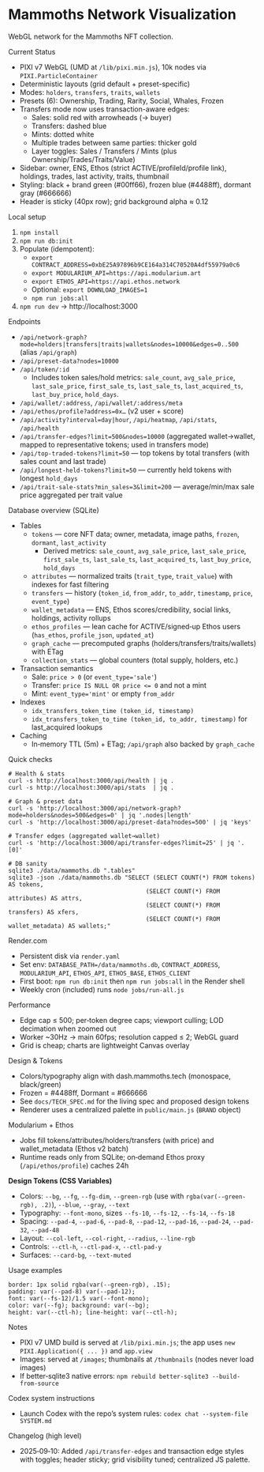 Mammoths Network Visualization
=============================

WebGL network for the Mammoths NFT collection.

Current Status
- PIXI v7 WebGL (UMD at `/lib/pixi.min.js`), 10k nodes via `PIXI.ParticleContainer`
- Deterministic layouts (grid default + preset-specific)
- Modes: `holders`, `transfers`, `traits`, `wallets`
- Presets (6): Ownership, Trading, Rarity, Social, Whales, Frozen
- Transfers mode now uses transaction-aware edges:
  - Sales: solid red with arrowheads (→ buyer)
  - Transfers: dashed blue
  - Mints: dotted white
  - Multiple trades between same parties: thicker gold
  - Layer toggles: Sales / Transfers / Mints (plus Ownership/Trades/Traits/Value)
- Sidebar: owner, ENS, Ethos (strict ACTIVE/profileId/profile link), holdings, trades, last activity, traits, thumbnail
- Styling: black + brand green (#00ff66), frozen blue (#4488ff), dormant gray (#666666)
- Header is sticky (40px row); grid background alpha ≈ 0.12

Local setup
1. `npm install`
2. `npm run db:init`
3. Populate (idempotent):
   - `export CONTRACT_ADDRESS=0xbE25A97896b9CE164a314C70520A4df55979a0c6`
   - `export MODULARIUM_API=https://api.modularium.art`
   - `export ETHOS_API=https://api.ethos.network`
   - Optional: `export DOWNLOAD_IMAGES=1`
   - `npm run jobs:all`
4. `npm run dev` → http://localhost:3000

Endpoints
- `/api/network-graph?mode=holders|transfers|traits|wallets&nodes=10000&edges=0..500` (alias `/api/graph`)
- `/api/preset-data?nodes=10000`
- `/api/token/:id`
  - Includes token sales/hold metrics: `sale_count`, `avg_sale_price`, `last_sale_price`, `first_sale_ts`, `last_sale_ts`, `last_acquired_ts`, `last_buy_price`, `hold_days`.
- `/api/wallet/:address`, `/api/wallet/:address/meta`
- `/api/ethos/profile?address=0x…` (v2 user + score)
- `/api/activity?interval=day|hour`, `/api/heatmap`, `/api/stats`, `/api/health`
- `/api/transfer-edges?limit=500&nodes=10000` (aggregated wallet→wallet, mapped to representative tokens; used in transfers mode)
- `/api/top-traded-tokens?limit=50` — top tokens by total transfers (with sales count and last trade)
- `/api/longest-held-tokens?limit=50` — currently held tokens with longest `hold_days`
- `/api/trait-sale-stats?min_sales=3&limit=200` — average/min/max sale price aggregated per trait value

Database overview (SQLite)
- Tables
  - `tokens` — core NFT data; owner, metadata, image paths, `frozen`, `dormant`, `last_activity`
    - Derived metrics: `sale_count`, `avg_sale_price`, `last_sale_price`, `first_sale_ts`, `last_sale_ts`, `last_acquired_ts`, `last_buy_price`, `hold_days`
  - `attributes` — normalized traits (`trait_type`, `trait_value`) with indexes for fast filtering
  - `transfers` — history (`token_id`, `from_addr`, `to_addr`, `timestamp`, `price`, `event_type`)
  - `wallet_metadata` — ENS, Ethos scores/credibility, social links, holdings, activity rollups
  - `ethos_profiles` — lean cache for ACTIVE/signed‑up Ethos users (`has_ethos`, `profile_json`, `updated_at`)
  - `graph_cache` — precomputed graphs (holders/transfers/traits/wallets) with ETag
  - `collection_stats` — global counters (total supply, holders, etc.)
- Transaction semantics
  - Sale: `price > 0` (or `event_type='sale'`)
  - Transfer: `price IS NULL OR price <= 0` and not a mint
  - Mint: `event_type='mint'` or empty `from_addr`
- Indexes
  - `idx_transfers_token_time (token_id, timestamp)`
  - `idx_transfers_token_to_time (token_id, to_addr, timestamp)` for last_acquired lookups
- Caching
  - In‑memory TTL (5m) + ETag; `/api/graph` also backed by `graph_cache`

Quick checks
```
# Health & stats
curl -s http://localhost:3000/api/health | jq .
curl -s http://localhost:3000/api/stats  | jq .

# Graph & preset data
curl -s 'http://localhost:3000/api/network-graph?mode=holders&nodes=500&edges=0' | jq '.nodes|length'
curl -s 'http://localhost:3000/api/preset-data?nodes=500' | jq 'keys'

# Transfer edges (aggregated wallet→wallet)
curl -s 'http://localhost:3000/api/transfer-edges?limit=25' | jq '.[0]'

# DB sanity
sqlite3 ./data/mammoths.db ".tables"
sqlite3 -json ./data/mammoths.db "SELECT (SELECT COUNT(*) FROM tokens) AS tokens,
                                       (SELECT COUNT(*) FROM attributes) AS attrs,
                                       (SELECT COUNT(*) FROM transfers) AS xfers,
                                       (SELECT COUNT(*) FROM wallet_metadata) AS wallets;"
```

Render.com
- Persistent disk via `render.yaml`
- Set env: `DATABASE_PATH=/data/mammoths.db`, `CONTRACT_ADDRESS`, `MODULARIUM_API`, `ETHOS_API`, `ETHOS_BASE`, `ETHOS_CLIENT`
- First boot: `npm run db:init` then `npm run jobs:all` in the Render shell
- Weekly cron (included) runs `node jobs/run-all.js`

Performance
- Edge cap ≤ 500; per‑token degree caps; viewport culling; LOD decimation when zoomed out
- Worker ~30Hz → main 60fps; resolution capped ≤ 2; WebGL guard
- Grid is cheap; charts are lightweight Canvas overlay

Design & Tokens
- Colors/typography align with dash.mammoths.tech (monospace, black/green)
- Frozen = #4488ff, Dormant = #666666
- See `docs/TECH_SPEC.md` for the living spec and proposed design tokens
- Renderer uses a centralized palette in `public/main.js` (`BRAND` object)

Modularium + Ethos
- Jobs fill tokens/attributes/holders/transfers (with price) and wallet_metadata (Ethos v2 batch)
- Runtime reads only from SQLite; on‑demand Ethos proxy (`/api/ethos/profile`) caches 24h

**Design Tokens (CSS Variables)**
- Colors: `--bg`, `--fg`, `--fg-dim`, `--green-rgb` (use with `rgba(var(--green-rgb), .2)`), `--blue`, `--gray`, `--text`
- Typography: `--font-mono`, sizes `--fs-10`, `--fs-12`, `--fs-14`, `--fs-18`
- Spacing: `--pad-4`, `--pad-6`, `--pad-8`, `--pad-12`, `--pad-16`, `--pad-24`, `--pad-32`, `--pad-48`
- Layout: `--col-left`, `--col-right`, `--radius`, `--line-rgb`
- Controls: `--ctl-h`, `--ctl-pad-x`, `--ctl-pad-y`
- Surfaces: `--card-bg`, `--text-muted`

Usage examples
```
border: 1px solid rgba(var(--green-rgb), .15);
padding: var(--pad-8) var(--pad-12);
font: var(--fs-12)/1.5 var(--font-mono);
color: var(--fg); background: var(--bg);
height: var(--ctl-h); line-height: var(--ctl-h);
```

Notes
- PIXI v7 UMD build is served at `/lib/pixi.min.js`; the app uses `new PIXI.Application({ ... })` and `app.view`
- Images: served at `/images`; thumbnails at `/thumbnails` (nodes never load images)
- If better‑sqlite3 native errors: `npm rebuild better-sqlite3 --build-from-source`

Codex system instructions
- Launch Codex with the repo’s system rules: `codex chat --system-file SYSTEM.md`

Changelog (high level)
- 2025‑09‑10: Added `/api/transfer-edges` and transaction edge styles with toggles; header sticky; grid visibility tuned; centralized JS palette.
